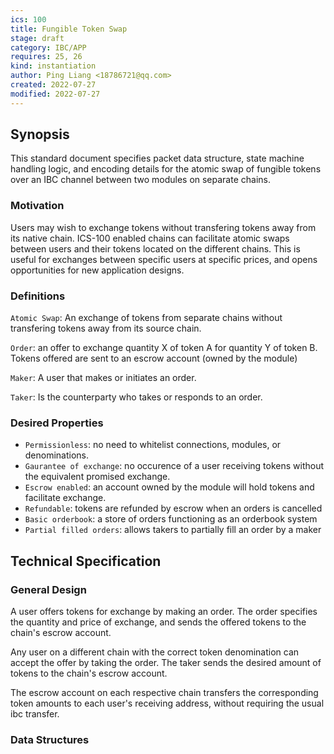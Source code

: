```yaml
---
ics: 100
title: Fungible Token Swap
stage: draft
category: IBC/APP
requires: 25, 26
kind: instantiation
author: Ping Liang <18786721@qq.com>
created: 2022-07-27
modified: 2022-07-27
---
```


## Synopsis

This standard document specifies packet data structure, state machine handling logic, and encoding details for the atomic swap of fungible tokens over an IBC channel between two modules on separate chains.

### Motivation

Users may wish to exchange tokens without transfering tokens away from its native chain. ICS-100 enabled chains can facilitate atomic swaps between users and their tokens located on the different chains. This is useful for exchanges between specific users at specific prices, and opens opportunities for new application designs.

### Definitions

`Atomic Swap`: An exchange of tokens from separate chains without transfering tokens away from its source chain.

`Order`: an offer to exchange quantity X of token A for quantity Y of token B. Tokens offered are sent to an escrow account (owned by the module)

`Maker`: A user that makes or initiates an order.

`Taker`: Is the counterparty who takes or responds to an order.

### Desired Properties

-   `Permissionless`: no need to whitelist connections, modules, or denominations.
-   `Gaurantee of exchange`: no occurence of a user receiving tokens without the equivalent promised exchange.
-   `Escrow enabled`: an account owned by the module will hold tokens and facilitate exchange.
-   `Refundable`: tokens are refunded by escrow when an orders is cancelled
-   `Basic orderbook`: a store of orders functioning as an orderbook system
-   `Partial filled orders`: allows takers to partially fill an order by a maker

## Technical Specification

### General Design

A user offers tokens for exchange by making an order. The order specifies the quantity and price of exchange, and sends the offered tokens to the chain's escrow account.

Any user on a different chain with the correct token denomination can accept the offer by taking the order. The taker sends the desired amount of tokens to the chain's escrow account.

The escrow account on each respective chain transfers the corresponding token amounts to each user's receiving address, without requiring the usual ibc transfer.

### Data Structures
